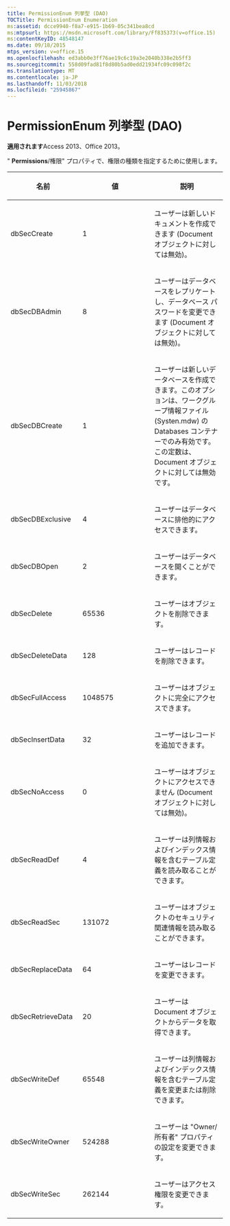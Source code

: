 ```yaml
---
title: PermissionEnum 列挙型 (DAO)
TOCTitle: PermissionEnum Enumeration
ms:assetid: dcce9940-f8a7-e915-1b69-05c341bea8cd
ms:mtpsurl: https://msdn.microsoft.com/library/Ff835373(v=office.15)
ms:contentKeyID: 48548147
ms.date: 09/18/2015
mtps_version: v=office.15
ms.openlocfilehash: ed3abb0e3ff76ae19c6c19a3e2040b338e2b5ff3
ms.sourcegitcommit: 558d09fad81f8d80b5ad0edd21934fc09c098f2c
ms.translationtype: MT
ms.contentlocale: ja-JP
ms.lasthandoff: 11/03/2018
ms.locfileid: "25945867"
---
```

# <a name="permissionenum-enumeration-dao"></a>PermissionEnum 列挙型 (DAO)


**適用されます**Access 2013、Office 2013。

" **Permissions**/権限" プロパティで、権限の種類を指定するために使用します。

<table>
<colgroup>
<col style="width: 33%" />
<col style="width: 33%" />
<col style="width: 33%" />
</colgroup>
<thead>
<tr class="header">
<th><p>名前</p></th>
<th><p>値</p></th>
<th><p>説明</p></th>
</tr>
</thead>
<tbody>
<tr class="odd">
<td><p>dbSecCreate</p></td>
<td><p>1</p></td>
<td><p>ユーザーは新しいドキュメントを作成できます (Document オブジェクトに対しては無効)。</p></td>
</tr>
<tr class="even">
<td><p>dbSecDBAdmin</p></td>
<td><p>8</p></td>
<td><p>ユーザーはデータベースをレプリケートし、データベース パスワードを変更できます (Document オブジェクトに対しては無効)。</p></td>
</tr>
<tr class="odd">
<td><p>dbSecDBCreate</p></td>
<td><p>1</p></td>
<td><p>ユーザーは新しいデータベースを作成できます。このオプションは、ワークグループ情報ファイル (Systen.mdw) の Databases コンテナーでのみ有効です。この定数は、Document オブジェクトに対しては無効です。</p></td>
</tr>
<tr class="even">
<td><p>dbSecDBExclusive</p></td>
<td><p>4</p></td>
<td><p>ユーザーはデータベースに排他的にアクセスできます。</p></td>
</tr>
<tr class="odd">
<td><p>dbSecDBOpen</p></td>
<td><p>2</p></td>
<td><p>ユーザーはデータベースを開くことができます。</p></td>
</tr>
<tr class="even">
<td><p>dbSecDelete</p></td>
<td><p>65536</p></td>
<td><p>ユーザーはオブジェクトを削除できます。</p></td>
</tr>
<tr class="odd">
<td><p>dbSecDeleteData</p></td>
<td><p> 
128 
</p></td>
<td><p>ユーザーはレコードを削除できます。</p></td>
</tr>
<tr class="even">
<td><p>dbSecFullAccess</p></td>
<td><p>1048575</p></td>
<td><p>ユーザーはオブジェクトに完全にアクセスできます。</p></td>
</tr>
<tr class="odd">
<td><p>dbSecInsertData</p></td>
<td><p>32</p></td>
<td><p>ユーザーはレコードを追加できます。</p></td>
</tr>
<tr class="even">
<td><p>dbSecNoAccess</p></td>
<td><p>0</p></td>
<td><p>ユーザーはオブジェクトにアクセスできません (Document オブジェクトに対しては無効)。</p></td>
</tr>
<tr class="odd">
<td><p>dbSecReadDef</p></td>
<td><p>4</p></td>
<td><p>ユーザーは列情報およびインデックス情報を含むテーブル定義を読み取ることができます。</p></td>
</tr>
<tr class="even">
<td><p>dbSecReadSec</p></td>
<td><p>131072</p></td>
<td><p>ユーザーはオブジェクトのセキュリティ関連情報を読み取ることができます。</p></td>
</tr>
<tr class="odd">
<td><p>dbSecReplaceData</p></td>
<td><p>64</p></td>
<td><p>ユーザーはレコードを変更できます。</p></td>
</tr>
<tr class="even">
<td><p>dbSecRetrieveData</p></td>
<td><p>20</p></td>
<td><p>ユーザーは Document オブジェクトからデータを取得できます。</p></td>
</tr>
<tr class="odd">
<td><p>dbSecWriteDef</p></td>
<td><p>65548</p></td>
<td><p>ユーザーは列情報およびインデックス情報を含むテーブル定義を変更または削除できます。</p></td>
</tr>
<tr class="even">
<td><p>dbSecWriteOwner</p></td>
<td><p>524288</p></td>
<td><p>ユーザーは "Owner/所有者" プロパティの設定を変更できます。</p></td>
</tr>
<tr class="odd">
<td><p>dbSecWriteSec</p></td>
<td><p>262144</p></td>
<td><p>ユーザーはアクセス権限を変更できます。</p></td>
</tr>
</tbody>
</table>

